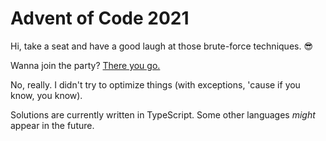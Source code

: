 # Advent of Code 2021

Hi, take a seat and have a good laugh at those brute-force techniques. 😎

Wanna join the party? [There you go.](https://adventofcode.com/2021)

No, really. I didn't try to optimize things (with exceptions, 'cause if you know, you know).

Solutions are currently written in TypeScript. Some other languages _might_ appear in the future.
